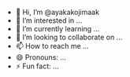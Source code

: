 - 👋 Hi, I’m @ayakakojimaak
- 👀 I’m interested in ...
- 🌱 I’m currently learning ...
- 💞️ I’m looking to collaborate on ...
- 📫 How to reach me ...
- 😄 Pronouns: ...
- ⚡ Fun fact: ...

<!---
ayakakojimaak/ayakakojimaak is a ✨ special ✨ repository because its `README.md` (this file) appears on your GitHub profile.
You can click the Preview link to take a look at your changes.
--->
